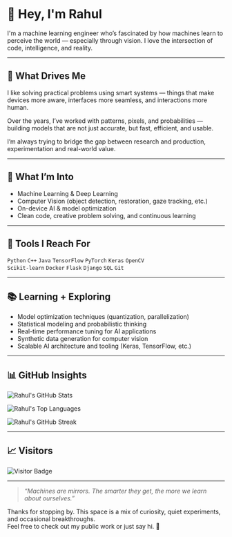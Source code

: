 # 👋 Hey, I'm Rahul

I'm a machine learning engineer who’s fascinated by how machines learn to perceive the world — especially through vision. I love the intersection of code, intelligence, and reality.

---

## 🧠 What Drives Me

I like solving practical problems using smart systems — things that make devices more aware, interfaces more seamless, and interactions more human.  

Over the years, I’ve worked with patterns, pixels, and probabilities — building models that are not just accurate, but fast, efficient, and usable.

I’m always trying to bridge the gap between research and production, experimentation and real-world value.

---

## 🔧 What I’m Into

- Machine Learning & Deep Learning  
- Computer Vision (object detection, restoration, gaze tracking, etc.)  
- On-device AI & model optimization  
- Clean code, creative problem solving, and continuous learning  

---

## 🧰 Tools I Reach For

`Python` `C++` `Java` `TensorFlow` `PyTorch` `Keras` `OpenCV`  
`Scikit-learn` `Docker` `Flask` `Django` `SQL` `Git`  

---

## 📚 Learning + Exploring

- Model optimization techniques (quantization, parallelization)  
- Statistical modeling and probabilistic thinking  
- Real-time performance tuning for AI applications  
- Synthetic data generation for computer vision  
- Scalable AI architecture and tooling (Keras, TensorFlow, etc.)

---

## 📊 GitHub Insights

![Rahul's GitHub Stats](https://github-readme-stats.vercel.app/api?username=pctablet505&show_icons=true&theme=transparent&hide_rank=true)

![Rahul's Top Languages](https://github-readme-stats.vercel.app/api/top-langs/?username=pctablet505&layout=compact&theme=transparent)

![Rahul's GitHub Streak](https://streak-stats.demolab.com/?user=pctablet505&theme=transparent)

---

## 📈 Visitors

![Visitor Badge](https://komarev.com/ghpvc/?username=pctablet505&style=flat&color=blue)

---

> *“Machines are mirrors. The smarter they get, the more we learn about ourselves.”*

Thanks for stopping by. This space is a mix of curiosity, quiet experiments, and occasional breakthroughs.  
Feel free to check out my public work or just say hi. 👋
